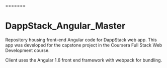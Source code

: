 =======
# DappStack_Angular_Master
Repository housing front-end Angular code for DappStack web app. This app was developed for the capstone project in the Coursera Full Stack Web Development course.

Client uses the Angular 1.6 front end framework with webpack for bundling.
